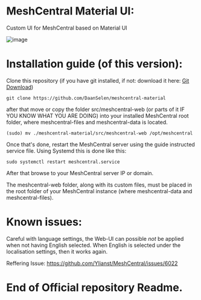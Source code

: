 # MeshCentral Material UI:
Custom UI for MeshCentral based on Material UI

![image](https://github.com/DaanSelen/meshcentral-material/assets/80752476/37a440aa-aecc-4279-bf0f-1c4da2355e5e)

# Installation guide (of this version):

Clone this repository (if you have git installed, if not: download it here: [Git Download](https://git-scm.com/downloads))<br>

```git clone https://github.com/DaanSelen/meshcentral-material```<br>

after that move or copy the folder src/meshcentral-web (or parts of it IF YOU KNOW WHAT YOU ARE DOING) into your installed MeshCentral root folder, where meshcentral-files and meshcentral-data is located.

```(sudo) mv ./meshcentral-material/src/meshcentral-web /opt/meshcentral```

Once that's done, restart the MeshCentral server using the guide instructed service file. Using Systemd this is done like this:<br>

```sudo systemctl restart meshcentral.service```<br>

After that browse to your MeshCentral server IP or domain.

The meshcentral-web folder, along with its custom files, must be placed in the root folder of your MeshCentral instance (where meshcentral-data and meshcentral-files).

# Known issues:

Careful with language settings, the Web-UI can possible *not* be applied when not having English selected.
When English is selected under the localisation settings, then it works again.

Reffering Issue: https://github.com/Ylianst/MeshCentral/issues/6022

# End of Official repository Readme.
